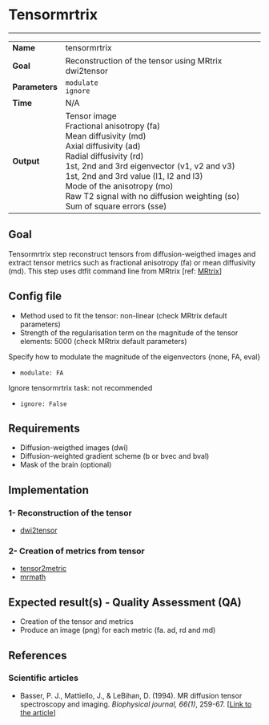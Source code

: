 # Tensormrtrix
---

|                |                                                       |
|----------------|-------------------------------------------------------|
|**Name**        | tensormrtrix                                    |
|**Goal**        | Reconstruction of the tensor using MRtrix dwi2tensor                                    |
|**Parameters**  | `modulate` <br> `ignore`|
|**Time**        | N/A        |
|**Output**      | Tensor image <br> Fractional anisotropy (fa) <br> Mean diffusivity (md) <br> Axial diffusivity (ad) <br> Radial diffusivity (rd) <br> 1st, 2nd and 3rd eigenvector (v1, v2 and v3) <br> 1st, 2nd and 3rd value (l1, l2 and l3)<br> Mode of the anisotropy (mo) <br> Raw T2 signal with no diffusion weighting (so) <br> Sum of square errors (sse) |

## Goal

Tensormrtrix step reconstruct tensors from diffusion-weigthed images and extract tensor metrics such as fractional anisotropy (fa) or mean diffusivity (md). This step uses dtfit command line from MRtrix [ref: <a href="https://github.com/MRtrix3/mrtrix3/wiki/dwi2tensor" target="_blank">MRtrix</a>]

## Config file

- Method used to fit the tensor: non-linear (check MRtrix default parameters)<br>
- Strength of the regularisation term on the magnitude of the tensor elements: 5000 (check MRtrix default parameters)

Specify how to modulate the magnitude of the eigenvectors {none, FA, eval}
- `modulate: FA`

Ignore tensormrtrix task: not recommended
- `ignore: False`

## Requirements

- Diffusion-weigthed images (dwi)
- Diffusion-weighted gradient scheme (b or bvec and bval)
- Mask of the brain (optional)

## Implementation

### 1- Reconstruction of the tensor

- [dwi2tensor](https://github.com/MRtrix3/mrtrix3/wiki/dwi2tensor)

### 2- Creation of metrics from tensor

- [tensor2metric](https://github.com/MRtrix3/mrtrix3/wiki/tensor2metric)
- [mrmath](https://github.com/MRtrix3/mrtrix3/wiki/mrmath)

## Expected result(s) - Quality Assessment (QA)

- Creation of the tensor and metrics
- Produce an image (png) for each metric (fa. ad, rd and md)

## References

### Scientific articles
- Basser, P. J., Mattiello, J., & LeBihan, D. (1994). MR diffusion tensor spectroscopy and imaging. *Biophysical journal, 66(1)*, 259-67. [[Link to the article](http://www.pubmedcentral.nih.gov/articlerender.fcgi?artid=1275686&tool=pmcentrez&rendertype=abstract)]

